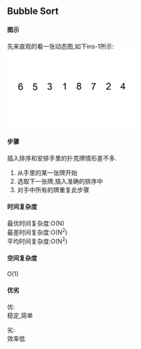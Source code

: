 ## Bubble Sort
 
#### 图示
 先来直观的看一张动态图,如下ins-1所示:<br/>
  ![ins-1](/res/insertion-sort-animation.gif)
#### 步骤
插入排序和安排手里的扑克牌情形差不多.
1. 从手里的某一张牌开始
2. 选取下一张牌,插入准确的排序中
3. 对手中所有的牌重复此步骤
#### 时间复杂度
最优时间复杂度:O(N)<br/>
最差时间复杂度:O(N<sup>2</sup>)<br/>
平均时间复杂度:O(N<sup>2</sup>)
#### 空间复杂度
 O(1)
#### 优劣
优:<br/>
稳定,简单

劣:<br/>
效率低
 
 
 
 
 
 
 
 
 
 
 
 
 
 